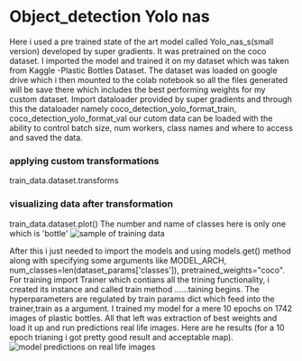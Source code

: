 # Object_detection Yolo nas 
Here i used a pre trained state of the art model called Yolo_nas_s(small version) developed by super gradients.
It was pretrained on the  coco dataset.
I imported the model and trained it on my dataset which was taken from Kaggle -Plastic Bottles Dataset.
The dataset was loaded on google drive which i then mounted to the colab notebook so all the files generated will be save there which includes the best performing weights for my custom dataset.
Import dataloader provided by super gradients and through this the dataloader namely coco_detection_yolo_format_train, coco_detection_yolo_format_val our cutom data can be loaded with the ability to control batch size, num workers, class names and where to access and saved the data.

### applying custom transformations
train_data.dataset.transforms
### visualizing data after transformation
train_data.dataset.plot()
The number and name of classes here is only one which is 'bottle'
![sample of training data](URL)

After this i just needed to import the models and using models.get() method along with specifying some arguments like MODEL_ARCH, num_classes=len(dataset_params['classes']), pretrained_weights="coco".
For training import Trainer which contians all the trining functionality, i created its instance and called train method ......taining begins.
The hyperparameters are regulated by train params dict which feed into the trainer,train as a argument.
I trained my model for a mere 10 epochs on 1742 images of plastic bottles.
All that left was extraction of best weights and load it up and run predictions real life images.
Here are he results (for a 10 epoch trianing i got pretty good result and acceptable map).
![model predictions on real life images](URL)



